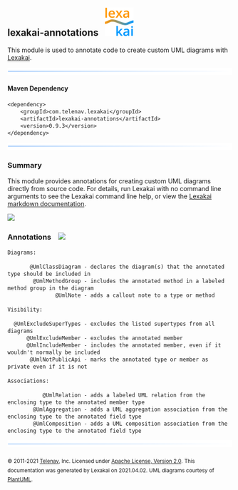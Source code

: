 ## lexakai-annotations &nbsp; ![](images/lexakai-64.png)

This module is used to annotate code to create custom UML diagrams with [Lexakai](https://github.com/Telenav/lexakai).

![](images/horizontal-line.png)

#### Maven Dependency

    <dependency>
        <groupId>com.telenav.lexakai</groupId>
        <artifactId>lexakai-annotations</artifactId>
        <version>0.9.3</version>
    </dependency>

![](images/horizontal-line.png)

### Summary <a name = "summary"></a>

This module provides annotations for creating custom UML diagrams directly from source code.
For details, run Lexakai with no command line arguments to see the Lexakai command line help,
or view the [Lexakai markdown documentation](https://github.com/Telenav/lexakai).

![](https://www.lexakai.org/images/short-horizontal-line.png)

### Annotations <a name = "annotations"></a>&nbsp;&nbsp; ![](https://www.kivakit.org/images/tag-32.png)

    Diagrams:

           @UmlClassDiagram - declares the diagram(s) that the annotated type should be included in
            @UmlMethodGroup - includes the annotated method in a labeled method group in the diagram
                   @UmlNote - adds a callout note to a type or method

    Visibility:

      @UmlExcludeSuperTypes - excludes the listed supertypes from all diagrams
          @UmlExcludeMember - excludes the annotated member
          @UmlIncludeMember - includes the annotated member, even if it wouldn't normally be included
           @UmlNotPublicApi - marks the annotated type or member as private even if it is not

    Associations:

               @UmlRelation - adds a labeled UML relation from the enclosing type to the annotated member type
            @UmlAggregation - adds a UML aggregation association from the enclosing type to the annotated field type
            @UmlComposition - adds a UML composition association from the enclosing type to the annotated field type

![](images/horizontal-line.png)

<sub>© 2011-2021 [Telenav](http://telenav.com), Inc. Licensed under [Apache License, Version 2.0](../LICENSE).</sub>
<sub>This documentation was generated by Lexakai on 2021.04.02. UML diagrams courtesy of [PlantUML](http://plantuml.com).</sub>


